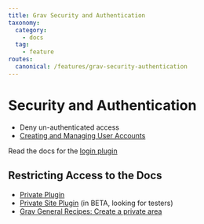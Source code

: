```yaml
---
title: Grav Security and Authentication
taxonomy:
  category: 
    - docs
  tag:
    - feature
routes:
  canonical: /features/grav-security-authentication
---
```

# Security and Authentication

* Deny un-authenticated access
* [Creating and Managing User Accounts](/features/grav-security-authentication/creating-and-managing-user-accounts)

Read the docs for the [login plugin](https://github.com/getgrav/grav-plugin-login)

## Restricting Access to the Docs

* [Private Plugin](https://github.com/Diyzzuf/grav-plugin-private)
* [Private Site Plugin](https://github.com/Diyzzuf/grav-plugin-private-site) (in BETA, looking for testers)
* [Grav General Recipes: Create a private area](https://learn.getgrav.org/cookbook/general-recipes#create-a-private-area)

## 